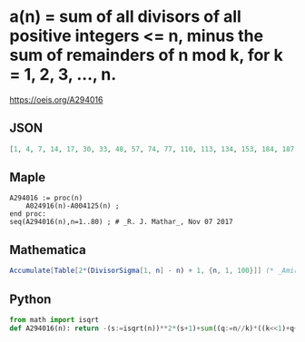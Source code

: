 # a\(n\) \= sum of all divisors of all positive integers <\= n, minus the sum of remainders of n mod k, for k \= 1, 2, 3, \.\.\., n\.
https://oeis.org/A294016
## JSON
```JSON
[1, 4, 7, 14, 17, 30, 33, 48, 57, 74, 77, 110, 113, 134, 153, 184, 187, 230, 233, 278, 301, 330, 333, 406, 419, 452, 479, 536, 539, 624, 627, 690, 721, 762, 789, 900, 903, 948, 983, 1084, 1087, 1196, 1199, 1280, 1347, 1400, 1403, 1556, 1573, 1660, 1703, 1796, 1799, 1932, 1967, 2096, 2143, 2208, 2211, 2428, 2431, 2500]
```
## Maple
```Maple
A294016 := proc(n)
    A024916(n)-A004125(n) ;
end proc:
seq(A294016(n),n=1..80) ; # _R. J. Mathar_, Nov 07 2017
```
## Mathematica
```Mathematica
Accumulate[Table[2*(DivisorSigma[1, n] - n) + 1, {n, 1, 100}]] (* _Amiram Eldar_, Mar 30 2024 *)
```
## Python
```Python
from math import isqrt
def A294016(n): return -(s:=isqrt(n))**2*(s+1)+sum((q:=n//k)*((k<<1)+q+1) for k in range(1,s+1))-n**2 # _Chai Wah Wu_, Oct 22 2023
```
